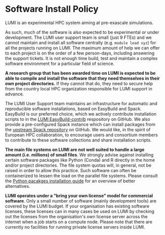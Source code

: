 # Software Install Policy

LUMI is an experimental HPC system aiming at pre-exascale simulations.

As such, much of the software is also expected to be experimental or under development. The LUMI user support team is small (just 9 FTEs) and we cannot maintain and install all software centrally (e.g. `module load xyz`) for all the projects running on LUMI. The maximum amount of help we can offer to each project is on the order of a few person-days, including answering the support tickets. It is not enough time build, test and maintain a complex software environment for a particular field of science.

**A research group that has been awarded time on LUMI is expected to be able to compile and install the software that they need themselves in their own project directories.** If they cannot that do, they need to secure help from the country local HPC organization responsible for LUMI support in advance.

The LUMI User Support team maintains an infrastructure for automatic and reproducible software installations, based on EasyBuild and Spack. EasyBuild is our preferred choice, which we actively contribute installation scripts to in the [LUMI EasyBuild-contrib](https://github.com/Lumi-supercomputer/LUMI-EasyBuild-contrib) respository on GitHub. We also provide a pre-configured Spack instance which can install packages from the [upstream Spack repository](https://spack.readthedocs.io/en/latest/package_list.html) on GitHub. We would like, in the spirit of European HPC collaboration, to encourage users and consortium members to contribute to these software collections and share installation scripts.

**The main file systems on LUMI are not well suited to handle a large amount (i.e. millions) of small files**. We strongly advise against installing certain software packages like Python (Conda) and R directly in the home and/or project directories. The file system quotas will, in general, not be raised in order to allow this practice. Such software can often be containerized to lessen the load on the parallel file systems. Please consult the [Python pacakges installation guide](./installing/python.md) for an overview of better alternatives.

**LUMI operates under a "bring your own license" model for commercial software**. Only a small number of software (mainly development tools) are covered by the LUMI budget. If your organisation has existing software licenses, these licenses can in many cases be used on LUMI by checking out the licenses from the organisation's own license server across the internet when a job starts on a compute node. Please note that there are currently no facilities for running private license servers inside LUMI.